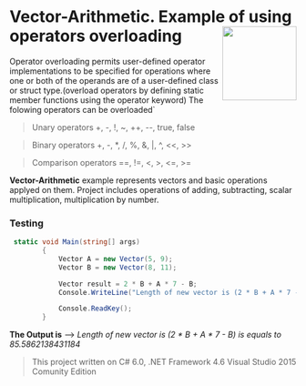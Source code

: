 # Vector-Arithmetic. Example of using operators overloading <img src="https://cloud.githubusercontent.com/assets/24522089/21962098/41a510c8-db36-11e6-95ef-eb392a0a1919.png" align="right" width="130px" height="130px" /> 

Operator overloading permits user-defined operator implementations to be specified for operations where one or both of the operands are of a user-defined class or struct type.(overload operators by defining static member functions using the operator keyword) The folowing operators can be overloaded`


> Unary operators +, -, !, ~, ++, --, true, false

> Binary operators +, -, *, /, %, &, |, ^, <<, >>

> Comparison operators  ==, !=, <, >, <=, >=


__Vector-Arithmetic__ example represents vectors and basic operations applyed on them. Project includes operations of adding, subtracting, scalar multiplication, multiplication by number.

### Testing

```c#
 static void Main(string[] args)
        {
            Vector A = new Vector(5, 9);
            Vector B = new Vector(8, 11);

            Vector result = 2 * B + A * 7 - B;
            Console.WriteLine("Length of new vector is (2 * B + A * 7 - B)  is equals to {0}", result.length);

            Console.ReadKey();
        }
```

**The Output is**   --> *Length of new vector is (2 * B + A * 7 - B)  is equals to 85.5862138431184*


> This project written on C# 6.0, .NET Framework 4.6 Visual Studio 2015 Comunity Edition
